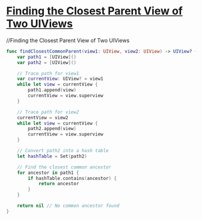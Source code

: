 # [Finding the Closest Parent View of Two UIViews](https://github.com/platojobs/SFLOG/issues/169)

//Finding the Closest Parent View of Two UIViews
```swift
func findClosestCommonParent(view1: UIView, view2: UIView) -> UIView? {
    var path1 = [UIView]()
    var path2 = [UIView]()

    // Trace path for view1
    var currentView: UIView? = view1
    while let view = currentView {
        path1.append(view)
        currentView = view.superview
    }

    // Trace path for view2
    currentView = view2
    while let view = currentView {
        path2.append(view)
        currentView = view.superview
    }

    // Convert path2 into a hash table
    let hashTable = Set(path2)

    // Find the closest common ancestor
    for ancestor in path1 {
        if hashTable.contains(ancestor) {
            return ancestor
        }
    }

    return nil // No common ancestor found
}


```